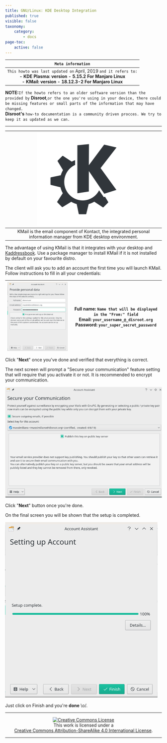 ```yaml
---
title: GNU/Linux: KDE Desktop Integration
published: true
visible: false
taxonomy:
    category:
        - docs
page-toc:
    active: false
---
```

|```Meta information```|
|:--:|
|```This howto was last updated on``` April, 2019 ```and it refers to:```<br>**- KDE Plasma: version - 5.15.2 For Manjaro Linux**<br>**- KMail: version - 18.12.3-2 For Manjaro Linux**|

**NOTE:**```If the howto refers to an older software version than the provided by``` **Disroot**,```or the one you're using in your device, there could be missing features or small parts of the information that may have changed.```<br> **Disroot's** ```how-to documentation is a community driven procces. We try to keep it as updated as we can.```

---
|![](en/kde.png)|
|:--:|
|KMail is the email component of Kontact, the integrated personal information manager from KDE desktop environment.|

The advantage of using KMail is that it integrates with your desktop and [Kaddressbook](/cloud/apps/contacts/desktop/kde-desktop-integration). Use a package manager to install KMail if it is not installed by default on your favourite distro.  

The client will ask you to add an account the first time you will launch KMail.
Follow instructions to fill in all your credentials:

|![](en/kmail1.png)|Full name: ```Name that will be displayed in the "From:" field```<br>Email: ```your_username_@_disroot.org```<br>Password: ```your_super_secret_password```|
|:--:|--|

Click "**Next**" once you've done and verified that everything is correct.

The next screen will prompt a "Secure your communication" feature setting that will require that you activate it or not. It is recommended to encrypt your communication.

![](en/kmail2.png)

Click "**Next**" button once you're done.


On the final screen you will be shown that the setup is completed.

![](en/kmail3.png)

Just click on Finish and you're **done** \o/.

---

 <center><a rel="license" href="http://creativecommons.org/licenses/by- sa/4.0/"><img alt="Creative Commons License" style="border-width:0" src="https://i.creativecommons.org/l/by-sa/4.0/88x31.png" /></a><br />This work is licensed under a <br><a rel="license" href="http://creativecommons.org/licenses/by-sa/4.0/">Creative Commons Attribution-ShareAlike 4.0 International License</a>.</center>

---
